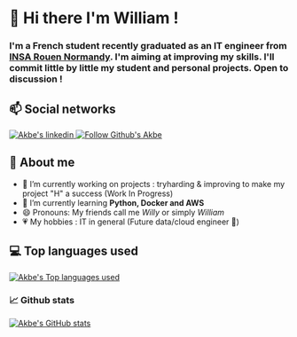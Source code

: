 # 👋 Hi there I'm William !
### I'm a French student recently graduated as an IT engineer from [INSA Rouen Normandy](https://www.insa-rouen.fr/en). I'm aiming at improving my skills. I'll commit little by little my student and personal projects. Open to discussion !

## 📫 Social networks
<p>
  <a target="_blank" rel="noopenernoreferrer" href="https://www.linkedin.com/in/mokwilliam/">
    <img src="https://img.shields.io/badge/-William-blue?style=flat-square&logo=Linkedin&logoColor=white&link=https://www.linkedin.com/in/mokwilliam/" alt="Akbe's linkedin" />
  </a>
  <a target="_blank" rel="noopenernoreferrer" href="https://github.com/Akbeeh/?tab=follow">
    <img src="https://img.shields.io/github/followers/Akbeeh?label=Follow&style=social" alt="Follow Github's Akbe" />
  </a>
</p>

## 💬 About me
- 🔭 I’m currently working on projects : tryharding & improving to make my project "H" a success (Work In Progress)
- 🌱 I’m currently learning <b>Python, Docker and AWS</b>
- 😄 Pronouns: My friends call me <i>Willy</i> or simply <i>William</i>
- 💗 My hobbies : IT in general (Future data/cloud engineer 🤞)

## 💻 Top languages used
<p>
  <a target="_blank" rel="noopenernoreferrer" href="https://github-readme-stats.vercel.app/api/top-langs/?username=Akbeeh&theme=blue-green">
    <img src="https://github-readme-stats.vercel.app/api/top-langs/?username=Akbeeh&theme=blue-green" alt="Akbe's Top languages used" data-canonical-src="https://github-readme-stats.vercel.app/api/top-langs/?username=Akbeeh&theme=blue-green&amp;locale=en" style="max-width:100%;">
  </a>

### 📈 Github stats
<p>
  <a target="_blank" rel="noopenernoreferrer" href="https://github.com/anuraghazra/github-readme-stats">
    <img src="https://github-readme-stats.vercel.app/api?username=akbeeh&show_icons=true&theme=radical" alt="Akbe's GitHub stats" data-canonical-src="https://github-readme-stats.vercel.app/api?username=akbeeh&show_icons=true&theme=radical&amp;locale=en" style="max-width:100%;">
  </a>
</p>
